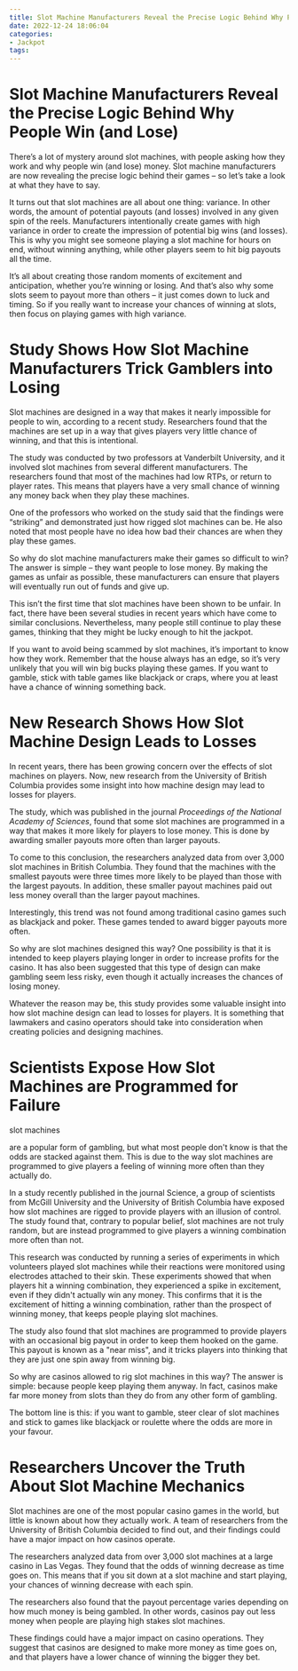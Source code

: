 ```yaml
---
title: Slot Machine Manufacturers Reveal the Precise Logic Behind Why People Win (and Lose)
date: 2022-12-24 18:06:04
categories:
- Jackpot
tags:
---
```



#  Slot Machine Manufacturers Reveal the Precise Logic Behind Why People Win (and Lose)

There’s a lot of mystery around slot machines, with people asking how they work and why people win (and lose) money. Slot machine manufacturers are now revealing the precise logic behind their games – so let’s take a look at what they have to say.

It turns out that slot machines are all about one thing: variance. In other words, the amount of potential payouts (and losses) involved in any given spin of the reels. Manufacturers intentionally create games with high variance in order to create the impression of potential big wins (and losses). This is why you might see someone playing a slot machine for hours on end, without winning anything, while other players seem to hit big payouts all the time.

It’s all about creating those random moments of excitement and anticipation, whether you’re winning or losing. And that’s also why some slots seem to payout more than others – it just comes down to luck and timing. So if you really want to increase your chances of winning at slots, then focus on playing games with high variance.

#  Study Shows How Slot Machine Manufacturers Trick Gamblers into Losing

Slot machines are designed in a way that makes it nearly impossible for people to win, according to a recent study. Researchers found that the machines are set up in a way that gives players very little chance of winning, and that this is intentional.

The study was conducted by two professors at Vanderbilt University, and it involved slot machines from several different manufacturers. The researchers found that most of the machines had low RTPs, or return to player rates. This means that players have a very small chance of winning any money back when they play these machines.

One of the professors who worked on the study said that the findings were “striking” and demonstrated just how rigged slot machines can be. He also noted that most people have no idea how bad their chances are when they play these games.

So why do slot machine manufacturers make their games so difficult to win? The answer is simple – they want people to lose money. By making the games as unfair as possible, these manufacturers can ensure that players will eventually run out of funds and give up.

This isn’t the first time that slot machines have been shown to be unfair. In fact, there have been several studies in recent years which have come to similar conclusions. Nevertheless, many people still continue to play these games, thinking that they might be lucky enough to hit the jackpot.

If you want to avoid being scammed by slot machines, it’s important to know how they work. Remember that the house always has an edge, so it’s very unlikely that you will win big bucks playing these games. If you want to gamble, stick with table games like blackjack or craps, where you at least have a chance of winning something back.

#  New Research Shows How Slot Machine Design Leads to Losses

In recent years, there has been growing concern over the effects of slot machines on players. Now, new research from the University of British Columbia provides some insight into how machine design may lead to losses for players.

The study, which was published in the journal <em>Proceedings of the National Academy of Sciences</em>, found that some slot machines are programmed in a way that makes it more likely for players to lose money. This is done by awarding smaller payouts more often than larger payouts.

To come to this conclusion, the researchers analyzed data from over 3,000 slot machines in British Columbia. They found that the machines with the smallest payouts were three times more likely to be played than those with the largest payouts. In addition, these smaller payout machines paid out less money overall than the larger payout machines.

Interestingly, this trend was not found among traditional casino games such as blackjack and poker. These games tended to award bigger payouts more often.

So why are slot machines designed this way? One possibility is that it is intended to keep players playing longer in order to increase profits for the casino. It has also been suggested that this type of design can make gambling seem less risky, even though it actually increases the chances of losing money.

Whatever the reason may be, this study provides some valuable insight into how slot machine design can lead to losses for players. It is something that lawmakers and casino operators should take into consideration when creating policies and designing machines.

#  Scientists Expose How Slot Machines are Programmed for Failure 

slot machines


are a popular form of gambling, but what most people don't know is that the odds are stacked against them. This is due to the way slot machines are programmed to give players a feeling of winning more often than they actually do.

In a study recently published in the journal Science, a group of scientists from McGill University and the University of British Columbia have exposed how slot machines are rigged to provide players with an illusion of control. The study found that, contrary to popular belief, slot machines are not truly random, but are instead programmed to give players a winning combination more often than not.

This research was conducted by running a series of experiments in which volunteers played slot machines while their reactions were monitored using electrodes attached to their skin. These experiments showed that when players hit a winning combination, they experienced a spike in excitement, even if they didn't actually win any money. This confirms that it is the excitement of hitting a winning combination, rather than the prospect of winning money, that keeps people playing slot machines.

The study also found that slot machines are programmed to provide players with an occasional big payout in order to keep them hooked on the game. This payout is known as a "near miss", and it tricks players into thinking that they are just one spin away from winning big.

So why are casinos allowed to rig slot machines in this way? The answer is simple: because people keep playing them anyway. In fact, casinos make far more money from slots than they do from any other form of gambling.

The bottom line is this: if you want to gamble, steer clear of slot machines and stick to games like blackjack or roulette where the odds are more in your favour.

#  Researchers Uncover the Truth About Slot Machine Mechanics

Slot machines are one of the most popular casino games in the world, but little is known about how they actually work. A team of researchers from the University of British Columbia decided to find out, and their findings could have a major impact on how casinos operate.

The researchers analyzed data from over 3,000 slot machines at a large casino in Las Vegas. They found that the odds of winning decrease as time goes on. This means that if you sit down at a slot machine and start playing, your chances of winning decrease with each spin.

The researchers also found that the payout percentage varies depending on how much money is being gambled. In other words, casinos pay out less money when people are playing high stakes slot machines.

These findings could have a major impact on casino operations. They suggest that casinos are designed to make more money as time goes on, and that players have a lower chance of winning the bigger they bet.